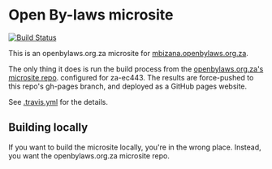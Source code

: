 # Open By-laws microsite

[![Build Status](https://travis-ci.com/laws-africa/openbylaws-ec443.svg?branch=master)](http://travis-ci.com/laws-africa/openbylaws-ec443)

This is an openbylaws.org.za microsite for [mbizana.openbylaws.org.za](https://mbizana.openbylaws.org.za).

The only thing it does is run the build process from the [openbylaws.org.za's microsite repo](https://github.com/laws-africa/openbylaws-microsite).
configured for za-ec443. The results are force-pushed to this repo's gh-pages branch, and deployed as a GitHub pages website.

See [.travis.yml](.travis.yml) for the details.

## Building locally

If you want to build the microsite locally, you're in the wrong place. Instead, you want the openbylaws.org.za microsite repo.
